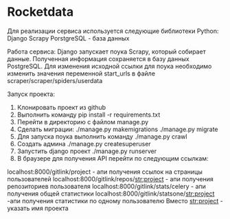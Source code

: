 # Rocketdata

Для реализации сервиса используется следующие библиотеки Python:
Django 
Scrapy 
PorstgreSQL - база данных 

Работа сервиса:
 Django запускает поука Scrapy, который собирает данные. Полученная 
информация сохраняется в базу данных PostgreSQL.
Для изменения исходной ссылки для поука необходимо изменить значения переменной
start_urls в файле scraper/scraper/spiders/userdata


Запуск проекта:

1. Клонировать проект из github
2. Выполнить команду pip install -r requirements.txt
3. Перейти в директорию с файлом manage.py 
4. Сделать миграции: ./manage.py makemigrations
./manage.py migrate
5. Для запуска поука выполнить команду ./manage.py crawl
6. Создать админа ./manage.py createsuperuser
7. Запустить django проект ./manage.py runserver
8. В браузере для получения API перейти по следующим ссылкам:

localhost:8000/gitlink/project - апи получения ссылок на страницы пользователей
localhost:8000/gitlink/repos/<str:project> - апи получения репозиториев пользователя
localhost:8000/gitlink/stats/celery - апи получения общей статистики
localhost:8000/gitlink/statsone/<str:project> -апи получения статистики по одному пользователю
Вместо <str:project> - указать имя проекта